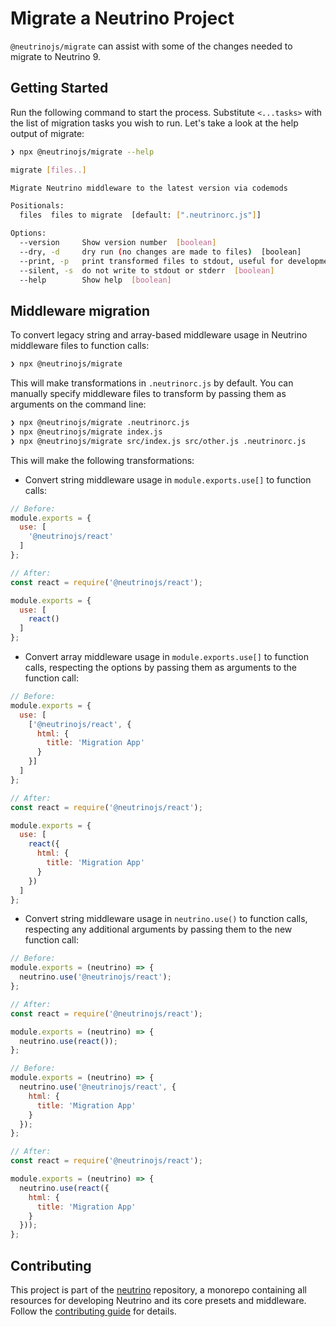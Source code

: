 # Migrate a Neutrino Project

`@neutrinojs/migrate` can assist with some of the changes needed to migrate to
Neutrino 9.

## Getting Started

Run the following command to start the process. Substitute `<...tasks>` with
the list of migration tasks you wish to run. Let's take a look at the help
output of migrate:

```bash
❯ npx @neutrinojs/migrate --help

migrate [files..]

Migrate Neutrino middleware to the latest version via codemods

Positionals:
  files  files to migrate  [default: [".neutrinorc.js"]]

Options:
  --version     Show version number  [boolean]
  --dry, -d     dry run (no changes are made to files)  [boolean]
  --print, -p   print transformed files to stdout, useful for development  [boolean]
  --silent, -s  do not write to stdout or stderr  [boolean]
  --help        Show help  [boolean]
```

## Middleware migration

To convert legacy string and array-based middleware usage in Neutrino middleware
files to function calls:

```bash
❯ npx @neutrinojs/migrate
```

This will make transformations in `.neutrinorc.js` by default. You
can manually specify middleware files to transform by passing
them as arguments on the command line:

```bash
❯ npx @neutrinojs/migrate .neutrinorc.js
❯ npx @neutrinojs/migrate index.js
❯ npx @neutrinojs/migrate src/index.js src/other.js .neutrinorc.js
```

This will make the following transformations:

- Convert string middleware usage in `module.exports.use[]` to function calls:

```js
// Before:
module.exports = {
  use: [
    '@neutrinojs/react'
  ]
};

// After:
const react = require('@neutrinojs/react');

module.exports = {
  use: [
    react()
  ]
};
```

- Convert array middleware usage in `module.exports.use[]` to function calls,
respecting the options by passing them as arguments to the function call:

```js
// Before:
module.exports = {
  use: [
    ['@neutrinojs/react', {
      html: {
        title: 'Migration App'
      }
    }]
  ]
};

// After:
const react = require('@neutrinojs/react');

module.exports = {
  use: [
    react({
      html: {
        title: 'Migration App'
      }
    })
  ]
};
```

- Convert string middleware usage in `neutrino.use()` to function calls,
respecting any additional arguments by passing them to the new function call:

```js
// Before:
module.exports = (neutrino) => {
  neutrino.use('@neutrinojs/react');
};

// After:
const react = require('@neutrinojs/react');

module.exports = (neutrino) => {
  neutrino.use(react());
};
```

```js
// Before:
module.exports = (neutrino) => {
  neutrino.use('@neutrinojs/react', {
    html: {
      title: 'Migration App'
    }
  });
};

// After:
const react = require('@neutrinojs/react');

module.exports = (neutrino) => {
  neutrino.use(react({
    html: {
      title: 'Migration App'
    }
  }));
};
```

## Contributing

This project is part of the [neutrino](https://github.com/neutrinojs/neutrino) repository, a monorepo
containing all resources for developing Neutrino and its core presets and middleware. Follow the
[contributing guide](https://neutrinojs.org/contributing/) for details.

[npm-image]: https://img.shields.io/npm/v/@neutrinojs/migrate.svg
[npm-downloads]: https://img.shields.io/npm/dt/@neutrinojs/migrate.svg
[npm-url]: https://www.npmjs.com/package/@neutrinojs/migrate
